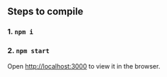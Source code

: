 ## Steps to compile

### 1. `npm i`
### 2. `npm start`

Open [http://localhost:3000](http://localhost:3000) to view it in the browser.



